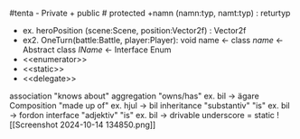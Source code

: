 #tenta
\- Private
\+ public
\# protected
\+namn (namn:typ, namt:typ) : returtyp
- ex. heroPosition (scene:Scene, position:Vector2f) : Vector2f
- ex2. OneTurn(battle:Battle, player:Player): void
name <- class
_name_ <- Abstract class
_IName_ <- Interface
Enum
- <<enumerator\>\>
- <<static\>\>
-  <<delegate\>\>

association  "knows about"
aggregation  "owns/has" ex. bil -> ägare
Composition "made up of" ex. hjul -> bil
inheritance "substantiv" "is" ex. bil -> fordon
interface "adjektiv" "is" ex. bil -> drivable
underscore = static
![[Screenshot 2024-10-14 134850.png]]


